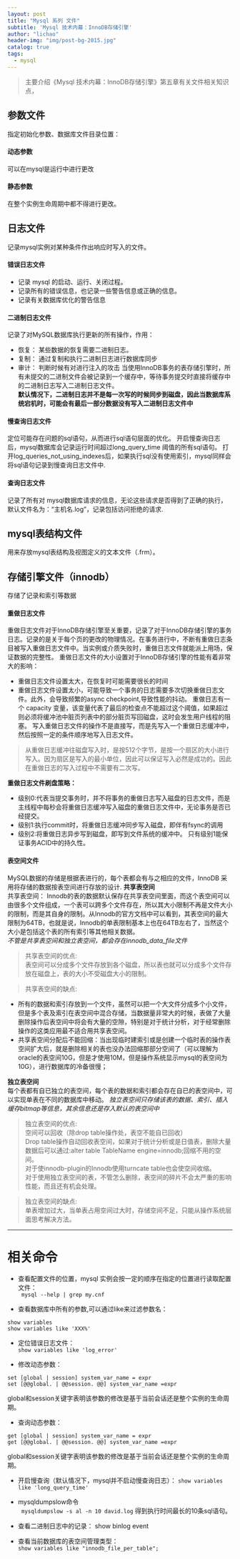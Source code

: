 ```yaml
---
layout: post
title: "Mysql 系列 文件"
subtitle: 'Mysql 技术内幕：InnoDB存储引擎'
author: "lichao"
header-img: "img/post-bg-2015.jpg"
catalog: true
tags:
  - mysql
---
```


> 主要介绍《Mysql 技术内幕：InnoDB存储引擎》第五章有关文件相关知识点，

## 参数文件
指定初始化参数、数据库文件目录位置：
#### 动态参数
可以在mysql是运行中进行更改
#### 静态参数
在整个实例生命周期中都不得进行更改。
## 日志文件
记录mysql实例对某种条件作出响应时写入的文件。
#### 错误日志文件
* 记录 mysql 的启动、运行、关闭过程。   
* 记录所有的错误信息，也记录一些警告信息或正确的信息。
* 记录有关数据库优化的警告信息
#### 二进制日志文件
记录了对MySQL数据库执行更新的所有操作，作用：
* 恢复： 某些数据的恢复需要二进制日志。
* 复制： 通过复制和执行二进制日志进行数据库同步
* 审计： 判断时候有对进行注入的攻击
当使用InnoDB事务的表存储引擎时，所有未提交的二进制文件会被记录到一个缓存中，等待事务提交时直接将缓存中的二进制日志写入二进制日志文件。    
**默认情况下，二进制日志并不是每一次写的时候同步到磁盘，因此当数据库系统宕机时，可能会有最后一部分数据没有写入二进制日志文件中** 
#### 慢查询日志文件
定位可能存在问题的sql语句，从而进行sql语句层面的优化。
开启慢查询日志后，mysql数据库会记录运行时间超过long_query_time 阈值的所有sql语句。
打开log_queries_not_using_indexes后，如果执行sql没有使用索引，mysql同样会将sql语句记录到慢查询日志文件中.
#### 查询日志文件
记录了所有对 mysql数据库请求的信息，无论这些请求是否得到了正确的执行，默认文件名为：“主机名.log”，记录包括访问拒绝的请求.
## mysql表结构文件
用来存放mysql表结构及视图定义的文本文件（.frm）。
## 存储引擎文件（innodb）
存储了记录和索引等数据
#### 重做日志文件
重做日志文件对于InnoDB存储引擎至关重要，记录了对于InnoDB存储引擎的事务日志。记录的是关于每个页的更改的物理情况。在事务进行中，不断有重做日志条目被写入重做日志文件中。当实例或介质失败时，重做日志文件就能派上用场，保证数据的完整性。
重做日志文件的大小设置对于InnoDB存储引擎的性能有着非常大的影响：
* 重做日志文件设置太大，在恢复时可能需要很长的时间
* 重做日志文件设置太小，可能导致一个事务的日志需要多次切换重做日志文件。此外，会导致频繁的async checkpoint,导致性能的抖动。
重做日志有一个 capacity 变量，该变量代表了最后的检查点不能超过这个阈值，如果超过则必须将缓冲池中脏页列表中的部分脏页写回磁盘，这时会发生用户线程的阻塞。
写入重做日志文件的操作不是直接写，而是先写入一个重做日志缓冲中，然后按照一定的条件顺序地写入日志文件。

> 从重做日志缓冲往磁盘写入时，是按512个字节，是按一个扇区的大小进行写入。因为扇区是写入的最小单位，因此可以保证写入必然是成功的。因此在重做日志的写入过程中不需要有二次写。

**重做日志文件刷盘策略：**
* 级别0:代表当提交事务时，并不将事务的重做日志写入磁盘的日志文件，而是主线程中每秒会将重做日志缓冲写入磁盘的重做日志文件中，无论事务是否已经提交。
* 级别1:执行commit时，将重做日志缓冲同步写入磁盘，即伴有fsync的调用
* 级别2:将重做日志异步写到磁盘，即写到文件系统的缓冲中。
只有级别1能保证事务ACID中的持久性。

#### 表空间文件
MySQL数据的存储是根据表进行的，每个表都会有与之相应的文件，InnoDB 采用将存储的数据按表空间进行存放的设计.
**共享表空间**    
共享表空间： Innodb的表的数据默认保存在共享表空间里面，而这个表空间可以由很多个文件组成，一个表可以跨多个文件存在，所以其大小限制不再是文件大小的限制，而是其自身的限制。从Innodb的官方文档中可以看到，其表空间的最大限制为64TB，也就是说，Innodb的单表限制基本上也在64TB左右了，当然这个大小是包括这个表的所有索引等其他相关数据。    
*不管是共享表空间和独立表空间，都会存在innodb_data_file文件* 

> 共享表空间的优点:    
表空间可以分成多个文件存放到各个磁盘，所以表也就可以分成多个文件存放在磁盘上，表的大小不受磁盘大小的限制。

> 共享表空间的缺点:    
* 所有的数据和索引存放到一个文件，虽然可以把一个大文件分成多个小文件，但是多个表及索引在表空间中混合存储，当数据量非常大的时候，表做了大量删除操作后表空间中将会有大量的空隙，特别是对于统计分析，对于经常删除操作的这类应用最不适合用共享表空间。
* 共享表空间分配后不能回缩：当出现临时建索引或是创建一个临时表的操作表空间扩大后，就是删除相关的表也没办法回缩那部分空间了（可以理解为oracle的表空间10G，但是才使用10M，但是操作系统显示mysql的表空间为10G），进行数据库的冷备很慢；

**独立表空间**    
每个表都有自已独立的表空间，每个表的数据和索引都会存在自已的表空间中，可以实现单表在不同的数据库中移动。
*独立表空间只存储该表的数据、索引、插入缓存bitmap等信息，其余信息还是存入默认的表空间中*

> 独立表空间的优点:    
空间可以回收（除drop table操作处，表空不能自已回收）   
Drop table操作自动回收表空间，如果对于统计分析或是日值表，删除大量数据后可以通过:alter table TableName engine=innodb;回缩不用的空间。   
对于使innodb-plugin的Innodb使用turncate table也会使空间收缩。   
对于使用独立表空间的表，不管怎么删除，表空间的碎片不会太严重的影响性能，而且还有机会处理。   

> 独立表空间的缺点:    
单表增加过大，当单表占用空间过大时，存储空间不足，只能从操作系统层面思考解决方法。

------

# 相关命令
* 查看配置文件的位置，mysql 实例会按一定的顺序在指定的位置进行读取配置文件：    
``` mysql --help | grep my.cnf```        

* 查看数据库中所有的参数,可以通过like来过滤参数名：    
```
show variables    
show variables like 'XXX%'
```    

* 定位错误日志文件：    
```show variables like 'log_error'```     

* 修改动态参数：   
``` 
set [global | session] system_var_name = expr       
set [@@global. | @@session. @@] system_var_name =expr   
```     
global和session关键字表明该参数的修改是基于当前会话还是整个实例的生命周期。


* 查询动态参数：
```
get [global | session] system_var_name = expr     
get [@@global. | @@session. @@] system_var_name =expr
```    
global和session关键字表明该参数的修改是基于当前会话还是整个实例的生命周期。

* 开启慢查询（默认情况下，mysql并不启动慢查询日志）：
```show variables like 'long_query_time' ```


* mysqldumpslow命令     
``` mysqldumpslow -s al -n 10 david.log```
得到执行时间最长的10条sql语句。


* 查看二进制日志中的记录：
show binlog event


* 查看当前数据库的表空间管理类型：   
```show variables like "innodb_file_per_table";```

